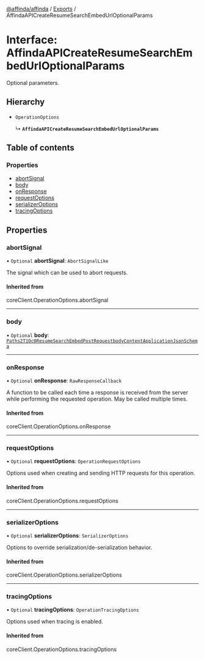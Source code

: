 [@affinda/affinda](../README.md) / [Exports](../modules.md) / AffindaAPICreateResumeSearchEmbedUrlOptionalParams

# Interface: AffindaAPICreateResumeSearchEmbedUrlOptionalParams

Optional parameters.

## Hierarchy

- `OperationOptions`

  ↳ **`AffindaAPICreateResumeSearchEmbedUrlOptionalParams`**

## Table of contents

### Properties

- [abortSignal](AffindaAPICreateResumeSearchEmbedUrlOptionalParams.md#abortsignal)
- [body](AffindaAPICreateResumeSearchEmbedUrlOptionalParams.md#body)
- [onResponse](AffindaAPICreateResumeSearchEmbedUrlOptionalParams.md#onresponse)
- [requestOptions](AffindaAPICreateResumeSearchEmbedUrlOptionalParams.md#requestoptions)
- [serializerOptions](AffindaAPICreateResumeSearchEmbedUrlOptionalParams.md#serializeroptions)
- [tracingOptions](AffindaAPICreateResumeSearchEmbedUrlOptionalParams.md#tracingoptions)

## Properties

### abortSignal

• `Optional` **abortSignal**: `AbortSignalLike`

The signal which can be used to abort requests.

#### Inherited from

coreClient.OperationOptions.abortSignal

___

### body

• `Optional` **body**: [`Paths2T1Oc0ResumeSearchEmbedPostRequestbodyContentApplicationJsonSchema`](Paths2T1Oc0ResumeSearchEmbedPostRequestbodyContentApplicationJsonSchema.md)

___

### onResponse

• `Optional` **onResponse**: `RawResponseCallback`

A function to be called each time a response is received from the server
while performing the requested operation.
May be called multiple times.

#### Inherited from

coreClient.OperationOptions.onResponse

___

### requestOptions

• `Optional` **requestOptions**: `OperationRequestOptions`

Options used when creating and sending HTTP requests for this operation.

#### Inherited from

coreClient.OperationOptions.requestOptions

___

### serializerOptions

• `Optional` **serializerOptions**: `SerializerOptions`

Options to override serialization/de-serialization behavior.

#### Inherited from

coreClient.OperationOptions.serializerOptions

___

### tracingOptions

• `Optional` **tracingOptions**: `OperationTracingOptions`

Options used when tracing is enabled.

#### Inherited from

coreClient.OperationOptions.tracingOptions
